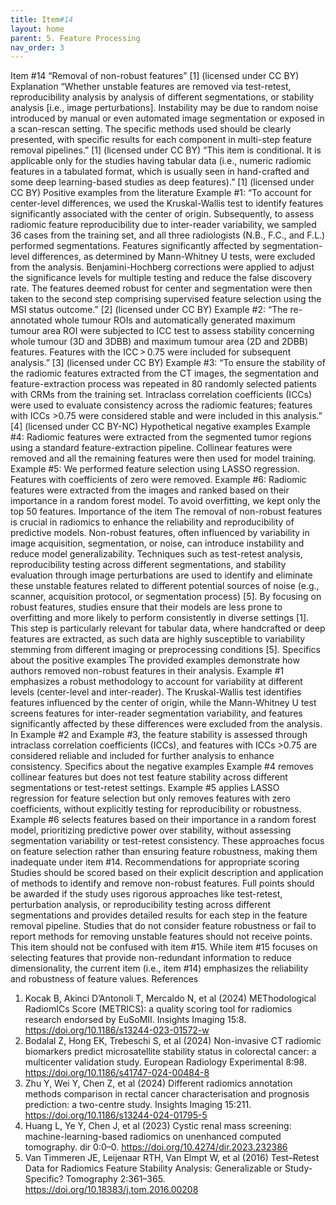 ```yaml
---
title: Item#14
layout: home
parent: 5. Feature Processing
nav_order: 3
---
```


Item #14
“Removal of non-robust features” [1]  (licensed under CC BY)
Explanation
“Whether unstable features are removed via test-retest, reproducibility analysis by analysis of different segmentations, or stability analysis [i.e., image perturbations]. Instability may be due to random noise introduced by manual or even automated image segmentation or exposed in a scan-rescan setting. The specific methods used should be clearly presented, with specific results for each component in multi-step feature removal pipelines.” [1]  (licensed under CC BY)
“This item is conditional. It is applicable only for the studies having tabular data (i.e., numeric radiomic features in a tabulated format, which is usually seen in hand-crafted and some deep learning-based studies as deep features).” [1]  (licensed under CC BY)
Positive examples from the literature
Example #1: “To account for center-level differences, we used the Kruskal-Wallis test to identify features significantly associated with the center of origin. Subsequently, to assess radiomic feature reproducibility due to inter-reader variability, we sampled 36 cases from the training set, and all three radiologists (N.B., F.C., and F.L.) performed segmentations. Features significantly affected by segmentation-level differences, as determined by Mann-Whitney U tests, were excluded from the analysis. Benjamini-Hochberg corrections were applied to adjust the significance levels for multiple testing and reduce the false discovery rate. The features deemed robust for center and segmentation were then taken to the second step comprising supervised feature selection using the MSI status outcome.” [2] (licensed under CC BY)
Example #2: “The re-annotated whole tumour ROIs and automatically generated maximum tumour area ROI were subjected to ICC test to assess stability concerning whole tumour (3D and 3DBB) and maximum tumour area (2D and 2DBB) features. Features with the ICC > 0.75 were included for subsequent analysis.” [3] (licensed under CC BY)
Example #3: “To ensure the stability of the radiomic features extracted from the CT images, the segmentation and feature-extraction process was repeated in 80 randomly selected patients with CRMs from the training set. Intraclass correlation coefficients (ICCs) were used to evaluate consistency across the radiomic features; features with ICCs >0.75 were considered stable and were included in this analysis.” [4] (licensed under CC BY-NC)
Hypothetical negative examples
Example #4: Radiomic features were extracted from the segmented tumor regions using a standard feature-extraction pipeline. Collinear features were removed and all the remaining features were then used for model training.
Example #5: We performed feature selection using LASSO regression. Features with coefficients of zero were removed.
Example #6: Radiomic features were extracted from the images and ranked based on their importance in a random forest model. To avoid overfitting, we kept only the top 50 features.
Importance of the item
The removal of non-robust features is crucial in radiomics to enhance the reliability and reproducibility of predictive models. Non-robust features, often influenced by variability in image acquisition, segmentation, or noise, can introduce instability and reduce model generalizability. Techniques such as test-retest analysis, reproducibility testing across different segmentations, and stability evaluation through image perturbations are used to identify and eliminate these unstable features related to different potential sources of noise (e.g., scanner, acquisition protocol, or segmentation process) [5]. By focusing on robust features, studies ensure that their models are less prone to overfitting and more likely to perform consistently in diverse settings [1]. This step is particularly relevant for tabular data, where handcrafted or deep features are extracted, as such data are highly susceptible to variability stemming from different imaging or preprocessing conditions [5].
Specifics about the positive examples
The provided examples demonstrate how authors removed non-robust features in their analysis. Example #1 emphasizes a robust methodology to account for variability at different levels (center-level and inter-reader). The Kruskal-Wallis test identifies features influenced by the center of origin, while the Mann-Whitney U test screens features for inter-reader segmentation variability, and features significantly affected by these differences were excluded from the analysis. In Example #2 and Example #3, the feature stability is assessed through intraclass correlation coefficients (ICCs), and features with ICCs >0.75 are considered reliable and included for further analysis to enhance consistency.
Specifics about the negative examples
Example #4 removes collinear features but does not test feature stability across different segmentations or test-retest settings. Example #5 applies LASSO regression for feature selection but only removes features with zero coefficients, without explicitly testing for reproducibility or robustness. Example #6 selects features based on their importance in a random forest model, prioritizing predictive power over stability, without assessing segmentation variability or test-retest consistency. These approaches focus on feature selection rather than ensuring feature robustness, making them inadequate under item #14.
Recommendations for appropriate scoring
Studies should be scored based on their explicit description and application of methods to identify and remove non-robust features. Full points should be awarded if the study uses rigorous approaches like test-retest, perturbation analysis, or reproducibility testing across different segmentations and provides detailed results for each step in the feature removal pipeline. Studies that do not consider feature robustness or fail to report methods for removing unstable features should not receive points.
This item should not be confused with item #15. While item #15 focuses on selecting features that provide non-redundant information to reduce dimensionality, the current item (i.e., item #14) emphasizes the reliability and robustness of feature values.
References
1. 	Kocak B, Akinci D’Antonoli T, Mercaldo N, et al (2024) METhodological RadiomICs Score (METRICS): a quality scoring tool for radiomics research endorsed by EuSoMII. Insights Imaging 15:8. https://doi.org/10.1186/s13244-023-01572-w
2. 	Bodalal Z, Hong EK, Trebeschi S, et al (2024) Non-invasive CT radiomic biomarkers predict microsatellite stability status in colorectal cancer: a multicenter validation study. European Radiology Experimental 8:98. https://doi.org/10.1186/s41747-024-00484-8
3. 	Zhu Y, Wei Y, Chen Z, et al (2024) Different radiomics annotation methods comparison in rectal cancer characterisation and prognosis prediction: a two-centre study. Insights Imaging 15:211. https://doi.org/10.1186/s13244-024-01795-5
4. 	Huang L, Ye Y, Chen J, et al (2023) Cystic renal mass screening: machine-learning-based radiomics on unenhanced computed tomography. dir 0:0–0. https://doi.org/10.4274/dir.2023.232386
5. 	Van Timmeren JE, Leijenaar RTH, Van Elmpt W, et al (2016) Test–Retest Data for Radiomics Feature Stability Analysis: Generalizable or Study-Specific? Tomography 2:361–365. https://doi.org/10.18383/j.tom.2016.00208